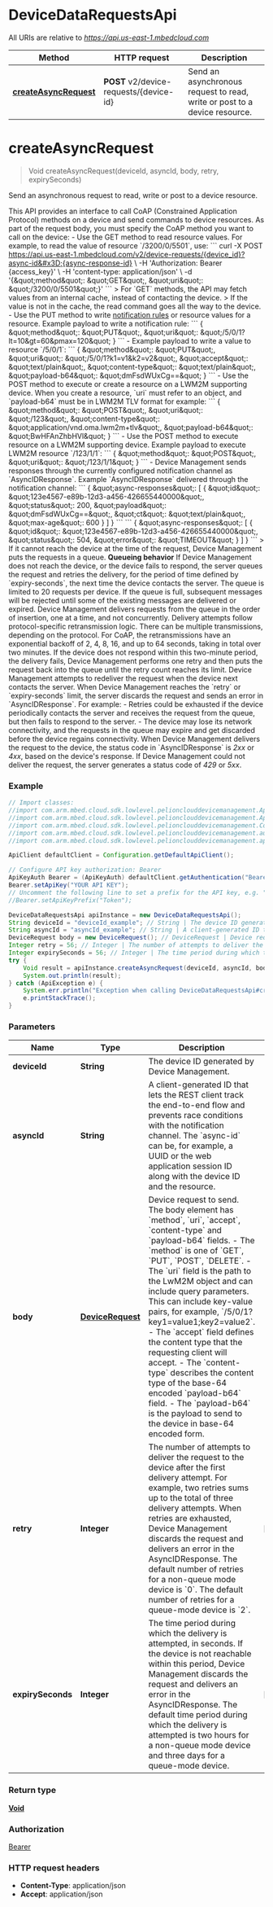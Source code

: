 # DeviceDataRequestsApi

All URIs are relative to *https://api.us-east-1.mbedcloud.com*

Method | HTTP request | Description
------------- | ------------- | -------------
[**createAsyncRequest**](DeviceDataRequestsApi.md#createAsyncRequest) | **POST** v2/device-requests/{device-id} | Send an asynchronous request to read, write or post to a device resource.


<a name="createAsyncRequest"></a>
# **createAsyncRequest**
> Void createAsyncRequest(deviceId, asyncId, body, retry, expirySeconds)

Send an asynchronous request to read, write or post to a device resource.

This API provides an interface to call CoAP (Constrained Application Protocol) methods on a device and send commands to device resources.  As part of the request body, you must specify the CoAP method you want to call on the device:  - Use the GET method to read resource values.      For example, to read the value of resource &#x60;/3200/0/5501&#x60;, use:      &#x60;&#x60;&#x60;     curl -X POST https://api.us-east-1.mbedcloud.com/v2/device-requests/{device_id}?async-id&#x3D;{async-response-id} \\     -H &#39;Authorization: Bearer {access_key}&#39; \\     -H &#39;content-type: application/json&#39; \\     -d &#39;{\&quot;method\&quot;: \&quot;GET\&quot;, \&quot;uri\&quot;: \&quot;/3200/0/5501\&quot;}&#39;     &#x60;&#x60;&#x60;  &gt; For &#x60;GET&#x60; methods, the API may fetch values from an internal cache, instead of contacting the device. &gt; If the value is not in the cache, the read command goes all the way to the device.   - Use the PUT method to write [notification rules](https://developer.pelion.com/docs/device-management/current/resources/resource-change-webapp.html) or resource values for a resource.    Example payload to write a notification rule:      &#x60;&#x60;&#x60;     { \&quot;method\&quot;: \&quot;PUT\&quot;, \&quot;uri\&quot;: \&quot;/5/0/1?lt&#x3D;10&amp;gt&#x3D;60&amp;pmax&#x3D;120\&quot; }     &#x60;&#x60;&#x60;  - Example payload to write a value to resource &#x60;/5/0/1&#x60;:      &#x60;&#x60;&#x60;     { \&quot;method\&quot;: \&quot;PUT\&quot;, \&quot;uri\&quot;: \&quot;/5/0/1?k1&#x3D;v1&amp;k2&#x3D;v2\&quot;, \&quot;accept\&quot;: \&quot;text/plain\&quot;, \&quot;content-type\&quot;: \&quot;text/plain\&quot;, \&quot;payload-b64\&quot;: \&quot;dmFsdWUxCg&#x3D;&#x3D;\&quot; }     &#x60;&#x60;&#x60;  - Use the POST method to execute or create a resource on a LWM2M supporting device.    When you create a resource, &#x60;uri&#x60; must refer to an object, and &#x60;payload-b64&#x60; must be in LWM2M TLV format for example:      &#x60;&#x60;&#x60;     { \&quot;method\&quot;: \&quot;POST\&quot;, \&quot;uri\&quot;: \&quot;/123\&quot;, \&quot;content-type\&quot;: \&quot;application/vnd.oma.lwm2m+tlv\&quot;, \&quot;payload-b64\&quot;: \&quot;BwHFAnZhbHVl\&quot; }     &#x60;&#x60;&#x60;  - Use the POST method to execute resource on a LWM2M supporting device.    Example payload to execute LWM2M resource &#x60;/123/1/1&#x60;:      &#x60;&#x60;&#x60;     { \&quot;method\&quot;: \&quot;POST\&quot;, \&quot;uri\&quot;: \&quot;/123/1/1\&quot; }     &#x60;&#x60;&#x60;  - Device Management sends responses through the currently configured notification channel as &#x60;AsyncIDResponse&#x60;.    Example &#x60;AsyncIDResponse&#x60; delivered through the notification channel:      &#x60;&#x60;&#x60;     { \&quot;async-responses\&quot;: [ { \&quot;id\&quot;: \&quot;123e4567-e89b-12d3-a456-426655440000\&quot;, \&quot;status\&quot;: 200, \&quot;payload\&quot;: \&quot;dmFsdWUxCg&#x3D;&#x3D;\&quot;, \&quot;ct\&quot;: \&quot;text/plain\&quot;, \&quot;max-age\&quot;: 600 } ] }     &#x60;&#x60;&#x60;      &#x60;&#x60;&#x60;     { \&quot;async-responses\&quot;: [ { \&quot;id\&quot;: \&quot;123e4567-e89b-12d3-a456-426655440000\&quot;, \&quot;status\&quot;: 504, \&quot;error\&quot;: \&quot;TIMEOUT\&quot; } ] }     &#x60;&#x60;&#x60;  &gt; If it cannot reach the device at the time of the request, Device Management puts the requests in a queue.  **Queueing behavior**  If Device Management does not reach the device, or the device fails to respond, the server queues the request and retries the delivery, for the period of time defined by &#x60;expiry-seconds&#x60;, the next time the device contacts the server.  The queue is limited to 20 requests per device. If the queue is full, subsequent messages will be rejected until some of the existing messages are delivered or expired.  Device Management delivers requests from the queue in the order of insertion, one at a time, and not concurrently.  Delivery attempts follow protocol-specific retransmission logic. There can be multiple transmissions, depending on the protocol. For CoAP, the retransmissions have an exponential backoff of 2, 4, 8, 16, and up to 64 seconds, taking in total over two minutes. If the device does not respond within this two-minute period, the delivery fails, Device Management performs one retry and then puts the request back into the queue until the retry count reaches its limit.  Device Management attempts to redeliver the request when the device next contacts the server.  When Device Management reaches the &#x60;retry&#x60; or &#x60;expiry-seconds&#x60; limit, the server discards the request and sends an error in &#x60;AsyncIDResponse&#x60;.  For example:  - Retries could be exhausted if the device periodically contacts the server and receives the request from the queue, but then fails to respond to the server.  - The device may lose its network connectivity, and the requests in the queue may expire and get discarded before the device regains connectivity. When Device Management delivers the request to the device, the status code in &#x60;AsyncIDResponse&#x60; is *2xx* or *4xx*, based on the device&#39;s response. If Device Management could not deliver the request, the server generates a status code of *429* or *5xx*.

### Example
```java
// Import classes:
//import com.arm.mbed.cloud.sdk.lowlevel.pelionclouddevicemanagement.ApiClient;
//import com.arm.mbed.cloud.sdk.lowlevel.pelionclouddevicemanagement.ApiException;
//import com.arm.mbed.cloud.sdk.lowlevel.pelionclouddevicemanagement.Configuration;
//import com.arm.mbed.cloud.sdk.lowlevel.pelionclouddevicemanagement.auth.*;
//import com.arm.mbed.cloud.sdk.lowlevel.pelionclouddevicemanagement.api.DeviceDataRequestsApi;

ApiClient defaultClient = Configuration.getDefaultApiClient();

// Configure API key authorization: Bearer
ApiKeyAuth Bearer = (ApiKeyAuth) defaultClient.getAuthentication("Bearer");
Bearer.setApiKey("YOUR API KEY");
// Uncomment the following line to set a prefix for the API key, e.g. "Token" (defaults to null)
//Bearer.setApiKeyPrefix("Token");

DeviceDataRequestsApi apiInstance = new DeviceDataRequestsApi();
String deviceId = "deviceId_example"; // String | The device ID generated by Device Management.
String asyncId = "asyncId_example"; // String | A client-generated ID that lets the REST client track the end-to-end flow and prevents race conditions with the notification channel. The `async-id` can be, for example, a UUID or the web application session ID along with the device ID and the resource.
DeviceRequest body = new DeviceRequest(); // DeviceRequest | Device request to send. The body element has `method`, `uri`, `accept`, `content-type` and `payload-b64` fields. - The `method` is one of `GET`, `PUT`, `POST`, `DELETE`. - The `uri` field is the path to the LwM2M object and can include query parameters. This can include key-value pairs, for example, `/5/0/1?key1=value1;key2=value2`. - The `accept` field defines the content type that the requesting client will accept. - The `content-type` describes the content type of the base-64 encoded `payload-b64` field. - The `payload-b64` is the payload to send to the device in base-64 encoded form.
Integer retry = 56; // Integer | The number of attempts to deliver the request to the device after the first delivery attempt. For example, two retries sums up to the total of three delivery attempts. When retries are exhausted, Device Management discards the request and delivers an error in the AsyncIDResponse. The default number of retries for a non-queue mode device is `0`. The default number of retries for a queue-mode device is `2`.
Integer expirySeconds = 56; // Integer | The time period during which the delivery is attempted, in seconds. If the device is not reachable within this period, Device Management discards the request and delivers an error in the AsyncIDResponse. The default time period during which the delivery is attempted is two hours for a non-queue mode device and three days for a queue-mode device.
try {
    Void result = apiInstance.createAsyncRequest(deviceId, asyncId, body, retry, expirySeconds);
    System.out.println(result);
} catch (ApiException e) {
    System.err.println("Exception when calling DeviceDataRequestsApi#createAsyncRequest");
    e.printStackTrace();
}
```

### Parameters

Name | Type | Description  | Notes
------------- | ------------- | ------------- | -------------
 **deviceId** | **String**| The device ID generated by Device Management. |
 **asyncId** | **String**| A client-generated ID that lets the REST client track the end-to-end flow and prevents race conditions with the notification channel. The &#x60;async-id&#x60; can be, for example, a UUID or the web application session ID along with the device ID and the resource. |
 **body** | [**DeviceRequest**](DeviceRequest.md)| Device request to send. The body element has &#x60;method&#x60;, &#x60;uri&#x60;, &#x60;accept&#x60;, &#x60;content-type&#x60; and &#x60;payload-b64&#x60; fields. - The &#x60;method&#x60; is one of &#x60;GET&#x60;, &#x60;PUT&#x60;, &#x60;POST&#x60;, &#x60;DELETE&#x60;. - The &#x60;uri&#x60; field is the path to the LwM2M object and can include query parameters. This can include key-value pairs, for example, &#x60;/5/0/1?key1&#x3D;value1;key2&#x3D;value2&#x60;. - The &#x60;accept&#x60; field defines the content type that the requesting client will accept. - The &#x60;content-type&#x60; describes the content type of the base-64 encoded &#x60;payload-b64&#x60; field. - The &#x60;payload-b64&#x60; is the payload to send to the device in base-64 encoded form. |
 **retry** | **Integer**| The number of attempts to deliver the request to the device after the first delivery attempt. For example, two retries sums up to the total of three delivery attempts. When retries are exhausted, Device Management discards the request and delivers an error in the AsyncIDResponse. The default number of retries for a non-queue mode device is &#x60;0&#x60;. The default number of retries for a queue-mode device is &#x60;2&#x60;. | [optional]
 **expirySeconds** | **Integer**| The time period during which the delivery is attempted, in seconds. If the device is not reachable within this period, Device Management discards the request and delivers an error in the AsyncIDResponse. The default time period during which the delivery is attempted is two hours for a non-queue mode device and three days for a queue-mode device. | [optional]

### Return type

[**Void**](.md)

### Authorization

[Bearer](../README.md#Bearer)

### HTTP request headers

 - **Content-Type**: application/json
 - **Accept**: application/json

